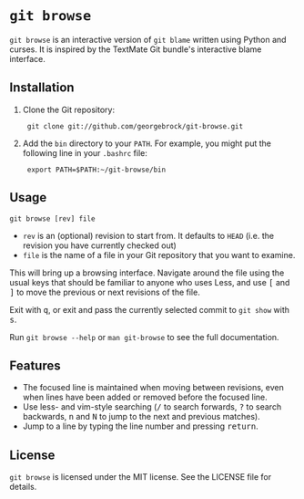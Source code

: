 # `git browse`

`git browse` is an interactive version of `git blame` written using Python and
curses. It is inspired by the TextMate Git bundle's interactive blame
interface.

## Installation

1. Clone the Git repository:

        git clone git://github.com/georgebrock/git-browse.git

2. Add the `bin` directory to your `PATH`. For example, you might put the
   following line in your `.bashrc` file:

        export PATH=$PATH:~/git-browse/bin

## Usage

    git browse [rev] file

* `rev` is an (optional) revision to start from. It defaults to `HEAD` (i.e.
   the revision you have currently checked out)
* `file` is the name of a file in your Git repository that you want to examine.

This will bring up a browsing interface. Navigate around the file using the
usual keys that should be familiar to anyone who uses Less, and use
<kbd>[</kbd> and <kbd>]</kbd> to move the previous or next revisions of the
file.

Exit with <kbd>q</kbd>, or exit and pass the currently selected commit to
`git show` with <kbd>s</kbd>.

Run `git browse --help` or `man git-browse` to see the full documentation.

## Features

* The focused line is maintained when moving between revisions, even when
  lines have been added or removed before the focused line.
* Use less- and vim-style searching (<kbd>/</kbd> to search forwards,
  <kbd>?</kbd> to search backwards, <kbd>n</kbd> and <kbd>N</kbd> to jump to
  the next and previous matches).
* Jump to a line by typing the line number and pressing <kbd>return</kbd>.

## License

`git browse` is licensed under the MIT license. See the LICENSE file for
details.
